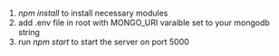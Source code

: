 1. _npm install_ to install necessary modules
2. add .env file in root with MONGO_URI varaible set to your mongodb string
3. run _npm start_ to start the server on port 5000
